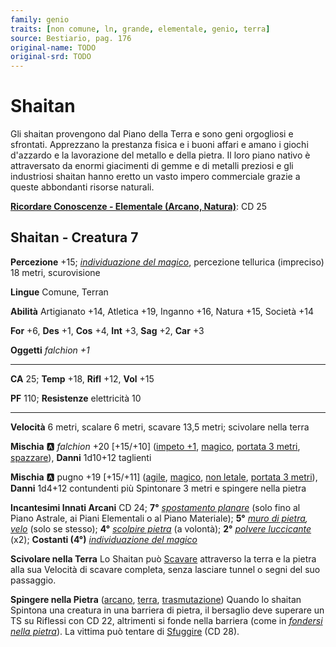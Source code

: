 ```yaml
---
family: genio
traits: [non comune, ln, grande, elementale, genio, terra]
source: Bestiario, pag. 176
original-name: TODO
original-srd: TODO
---
```


# Shaitan

Gli shaitan provengono dal Piano della Terra e sono geni orgogliosi e sfrontati. Apprezzano la prestanza fisica e i buoni affari e amano i giochi d'azzardo e la lavorazione del metallo e della pietra. Il loro piano nativo è attraversato da enormi giacimenti di gemme e di metalli preziosi e gli industriosi shaitan hanno eretto un vasto impero commerciale grazie a queste abbondanti risorse naturali.

**[Ricordare Conoscenze - Elementale (Arcano, Natura)](/azioni/ricordare-conoscenze)**: CD 25

## Shaitan - Creatura 7

**Percezione** +15; *[individuazione del magico](/incantesimi/individuazione-del-magico)*, percezione tellurica (impreciso) 18 metri, scurovisione

**Lingue** Comune, Terran

**Abilità** Artigianato +14, Atletica +19, Inganno +16, Natura +15, Società +14

**For** +6, **Des** +1, **Cos** +4, **Int** +3, **Sag** +2, **Car** +3

**Oggetti** *falchion +1*

***

**CA** 25; **Temp** +18, **Rifl** +12, **Vol** +15

**PF** 110; **Resistenze** elettricità 10

***

**Velocità** 6 metri, scalare 6 metri, scavare 13,5 metri; scivolare nella terra

**Mischia** :a: *falchion* +20 \[+15/+10] ([impeto +1](/tratti/impeto), [magico](/tratti/magico), [portata 3 metri](/tratti/portata), [spazzare](/tratti/spazzare)), **Danni** 1d10+12 taglienti

**Mischia** :a: pugno +19 \[+15/+11] ([agile](/tratti/agile), [magico](/tratti/magico), [non letale](/tratti/non-letale), [portata 3 metri](/tratti/portata)), **Danni** 1d4+12 contundenti più Spintonare 3 metri e spingere nella pietra

**Incantesimi Innati Arcani** CD 24; **7°** *[spostamento planare](/incantesimi/spostamento-planare)* (solo fino al Piano Astrale, ai Piani Elementali o al Piano Materiale); **5°** *[muro di pietra](/incantesimi/muro-di-pietra), [velo](/incantesimi/velo)* (solo se stesso); **4°** *[scolpire pietra](/incantesimi/scolpire-pietra)* (a volontà); **2°** *[polvere luccicante](/incantesimi/polvere-luccicante)* (x2); **Costanti (4°)** *[individuazione del magico](/incantesimi/individuazione-del-magico)*

**Scivolare nella Terra** Lo Shaitan può [Scavare](/azioni/scavare) attraverso la terra e la pietra alla sua Velocità di scavare completa, senza lasciare tunnel o segni del suo passaggio.

**Spingere nella Pietra** ([arcano](/tratti/arcano), [terra](/tratti/terra), [trasmutazione](/tratti/trasmutazione)) Quando lo shaitan Spintona una creatura in una barriera di pietra, il bersaglio deve superare un TS su Riflessi con CD 22, altrimenti si fonde nella barriera (come in *[fondersi nella pietra](/incantesimi/fondersi-nella-pietra)*). La vittima può tentare di [Sfuggire](/azioni/sfuggire) (CD 28).
